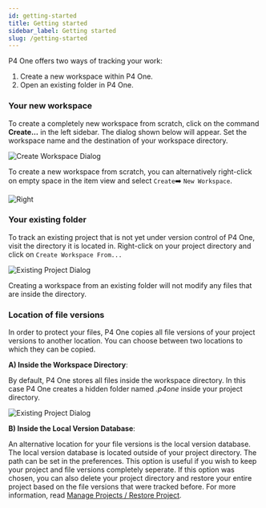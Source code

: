 ```yaml
---
id: getting-started
title: Getting started
sidebar_label: Getting started
slug: /getting-started
---
```


P4 One offers two ways of tracking your work:

1. Create a new workspace within P4 One.
2. Open an existing folder in P4 One.

### Your new workspace

To create a completely new workspace from scratch, click on the command **Create...** in the left sidebar. The dialog shown below will appear. Set the workspace name and the destination of your workspace directory.

![Create Workspace Dialog](/img/create-project.png)

To create a new workspace from scratch, you can alternatively right-click on empty space in the item view and select `Create`➡️ `New Workspace`.

![Right ](/img/new-project.png)


### Your existing folder

To track an existing project that is not yet under version control of P4 One, visit the directory it is located in. Right-click on your project directory and click on `Create Workspace From...`

![Existing Project Dialog](/img/create-project-from.png)

Creating a workspace from an existing folder will not modify any files that are inside the directory.


### Location of file versions

In order to protect your files, P4 One copies all file versions of your project versions to another location. You can choose between two locations to which they can be copied.

**A) Inside the Workspace Directory**:

By default, P4 One stores all files inside the workspace directory. In this case P4 One creates a hidden folder named *.p4one* inside your project directory.

![Existing Project Dialog](/img/folder-detected.png)

**B) Inside the Local Version Database**:

An alternative location for your file versions is the local version database. The local version database is located outside of your project directory. The path can be set in the preferences. This option is useful if you wish to keep your project and file versions completely seperate. If this option was chosen, you can also delete your project directory and restore your entire project based on the file versions that were tracked before. For more information, read [Manage Projects / Restore Project](manage-projects.md#restore-project).
